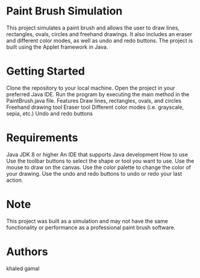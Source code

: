 # Paint Brush Simulation
This project simulates a paint brush and allows the user to draw lines, rectangles, ovals, circles and freehand drawings. It also includes an eraser and different color modes, as well as undo and redo buttons. The project is built using the Applet framework in Java.

# Getting Started
Clone the repository to your local machine.
Open the project in your preferred Java IDE.
Run the program by executing the main method in the PaintBrush.java file.
Features
Draw lines, rectangles, ovals, and circles
Freehand drawing tool
Eraser tool
Different color modes (i.e. grayscale, sepia, etc.)
Undo and redo buttons

# Requirements
Java JDK 8 or higher
An IDE that supports Java development
How to use
Use the toolbar buttons to select the shape or tool you want to use.
Use the mouse to draw on the canvas.
Use the color palette to change the color of your drawing.
Use the undo and redo buttons to undo or redo your last action.

# Note
This project was built as a simulation and may not have the same functionality or performance as a professional paint brush software.

# Authors
khaled gamal

